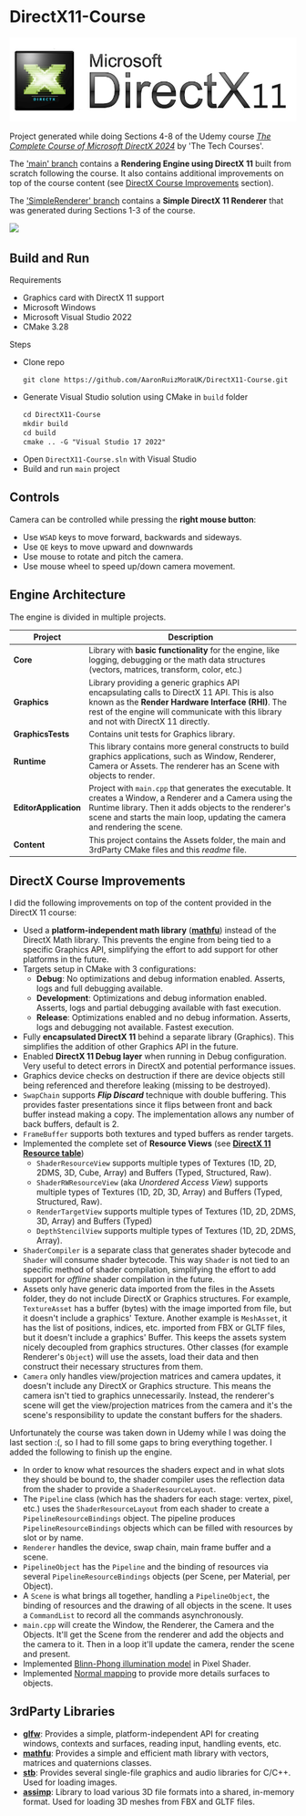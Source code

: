 # DirectX11-Course

<img src="./DX11-logo.jpg">

Project generated while doing Sections 4-8 of the Udemy course *[The Complete Course of Microsoft DirectX 2024](https://www.udemy.com/course/directx-course/)* by 'The Tech Courses'.

The ['main' branch](https://github.com/AaronRuizMoraUK/DirectX11-Course/tree/main) contains a **Rendering Engine using DirectX 11** built from scratch following the course. It also contains additional improvements on top of the course content (see [DirectX Course Improvements](#DirectX-Course-Improvements) section).

The ['SimpleRenderer' branch](https://github.com/AaronRuizMoraUK/DirectX11-Course/tree/SimpleRenderer) contains a
**Simple DirectX 11 Renderer** that was generated during Sections 1-3 of the course.

<img src="./DX11-GraphicsEngine.gif">

## Build and Run

Requirements
- Graphics card with DirectX 11 support
- Microsoft Windows 
- Microsoft Visual Studio 2022
- CMake 3.28

Steps
- Clone repo
  ````
  git clone https://github.com/AaronRuizMoraUK/DirectX11-Course.git
  ````
- Generate Visual Studio solution using CMake in `build` folder
  ```` 
  cd DirectX11-Course
  mkdir build
  cd build
  cmake .. -G "Visual Studio 17 2022"
  ````
- Open `DirectX11-Course.sln` with Visual Studio
- Build and run `main` project

## Controls

Camera can be controlled while pressing the **right mouse button**:

- Use `WSAD` keys to move forward, backwards and sideways.
- Use `QE` keys to move upward and downwards
- Use mouse to rotate and pitch the camera.
- Use mouse wheel to speed up/down camera movement.

## Engine Architecture

The engine is divided in multiple projects.

| Project | Description |
| ------- | ----------- |
| **Core** | Library with **basic functionality** for the engine, like logging, debugging or the math data structures (vectors, matrices, transform, color, etc.) |
| **Graphics** | Library providing a generic graphics API encapsulating calls to DirectX 11 API. This is also known as the **Render Hardware Interface (RHI)**. The rest of the engine will communicate with this library and not with DirectX 11 directly. |
| **GraphicsTests** | Contains unit tests for Graphics library. |
| **Runtime** | This library contains more general constructs to build graphics applications, such as Window, Renderer, Camera or Assets. The renderer has an Scene with objects to render. |
| **EditorApplication** | Project with `main.cpp` that generates the executable. It creates a Window, a Renderer and a Camera using the Runtime library. Then it adds objects to the renderer's scene and starts the main loop, updating the camera and rendering the scene. |
| **Content** | This project contains the Assets folder, the main and 3rdParty CMake files and this *readme* file. |

## DirectX Course Improvements

I did the following improvements on top of the content provided in the DirectX 11 course:

- Used a **platform-independent math library** (**[mathfu](https://github.com/google/mathfu.git)**) instead of the DirectX Math library. This prevents the engine from being tied to a specific Graphics API, simplifying the effort to add support for other platforms in the future.
- Targets setup in CMake with 3 configurations:
  - **Debug**: No optimizations and debug information enabled. Asserts, logs and full debugging available.
  - **Development**: Optimizations and debug information enabled. Asserts, logs and partial debugging available with fast execution.
  - **Release**: Optimizations enabled and no debug information. Asserts, logs and debugging not available. Fastest execution.
- Fully **encapsulated DirectX 11** behind a separate library (Graphics). This simplifies the addition of other Graphics API in the future.
- Enabled **DirectX 11 Debug layer** when running in Debug configuration. Very useful to detect errors in DirectX and potential performance issues.
- Graphics device checks on destruction if there are device objects still being referenced and therefore leaking (missing to be destroyed).
- `SwapChain` supports ***Flip Discard*** technique with double buffering. This provides faster presentations since it flips between front and back buffer instead making a copy. The implementation allows any number of back buffers, default is 2.
- `FrameBuffer` supports both textures and typed buffers as render targets.
- Implemented the complete set of **Resource Views** (see **[DirectX 11 Resource table](https://github.com/AaronRuizMoraUK/DirectX12-Resources-Cheatsheet/blob/main/DirectX11.md)**)
    - `ShaderResourceView` supports multiple types of Textures (1D, 2D, 2DMS, 3D, Cube, Array) and Buffers (Typed, Structured, Raw).
    - `ShaderRWResourceView` (aka *Unordered Access View*) supports multiple types of Textures (1D, 2D, 3D, Array) and Buffers (Typed, Structured, Raw).
    - `RenderTargetView` supports multiple types of Textures (1D, 2D, 2DMS, 3D, Array) and Buffers (Typed)
    - `DepthStencilView` supports multiple types of Textures (1D, 2D, 2DMS, Array).
- `ShaderCompiler` is a separate class that generates shader bytecode and `Shader` will consume shader bytecode. This way `Shader` is not tied to an specific method of shader compilation, simplifying the effort to add support for *offline* shader compilation in the future.
- Assets only have generic data imported from the files in the Assets folder, they do not include DirectX or Graphics structures. For example, `TextureAsset` has a buffer (bytes) with the image imported from file, but it doesn't include a graphics' Texture. Another example is `MeshAsset`, it has the list of positions, indices, etc. imported from FBX or GLTF files, but it doesn't include a graphics' Buffer. This keeps the assets system nicely decoupled from graphics structures. Other classes (for example Renderer's `Object`) will use the assets, load their data and then construct their necessary structures from them.
- `Camera` only handles view/projection matrices and camera updates, it doesn't include any DirectX or Graphics structure. This means the camera isn't tied to graphics unnecessarily. Instead, the renderer's scene will get the view/projection matrices from the camera and it's the scene's responsibility to update the constant buffers for the shaders.

Unfortunately the course was taken down in Udemy while I was doing the last section :(, so I had to fill some gaps to bring everything together. I added the following to finish up the engine.

- In order to know what resources the shaders expect and in what slots they should be bound to, the shader compiler uses the reflection data from the shader to provide a `ShaderResourceLayout`.
- The `Pipeline` class (which has the shaders for each stage: vertex, pixel, etc.) uses the `ShaderResourceLayout` from each shader to create a `PipelineResourceBindings` object. The pipeline produces `PipelineResourceBindings` objects which can be filled with resources by slot or by name.
- `Renderer` handles the device, swap chain, main frame buffer and a scene.
- `PipelineObject` has the `Pipeline` and the binding of resources via several `PipelineResourceBindings` objects (per Scene, per Material, per Object).
- A `Scene` is what brings all together, handling a `PipelineObject`, the binding of resources and the drawing of all objects in the scene. It uses a `CommandList` to record all the commands asynchronously.
- `main.cpp` will create the Window, the Renderer, the Camera and the Objects. It'll get the Scene from the renderer and add the objects and the camera to it. Then in a loop it'll update the camera, render the scene and present.
- Implemented [Blinn-Phong illumination model](https://en.wikipedia.org/wiki/Blinn%E2%80%93Phong_reflection_model) in Pixel Shader.
- Implemented [Normal mapping](https://en.wikipedia.org/wiki/Normal_mapping) to provide more details surfaces to objects.

## 3rdParty Libraries

- **[glfw](https://github.com/glfw/glfw.git)**: Provides a simple, platform-independent API for creating windows, contexts and surfaces, reading input, handling events, etc.
- **[mathfu](https://github.com/google/mathfu.git)**: Provides a simple and efficient math library with vectors, matrices and quaternions classes.
- **[stb](https://github.com/nothings/stb.git)**: Provides several single-file graphics and audio libraries for C/C++. Used for loading images.
- **[assimp](https://github.com/assimp/assimp.git)**: Library to load various 3D file formats into a shared, in-memory format. Used for loading 3D meshes from FBX and GLTF files.
